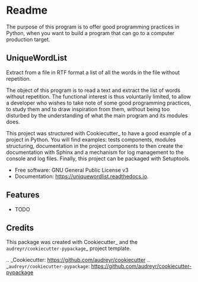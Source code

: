 Readme
======

 The purpose of this program is to offer good programming practices in 
 Python, when you want to build a program that can go to a computer 
 production target.
 
UniqueWordList
--------------
 Extract from a file in RTF format a list of all the words in the file 
 without repetition.
 
 The object of this program is to read a text and extract the list of 
 words without repetition. The functional interest is thus voluntarily 
 limited, to allow a developer who wishes to take note of some good 
 programming practices, to study them and to draw inspiration from them,
 without being too disturbed by the understanding of what the main 
 program and its modules does.

 This project was structured with Cookiecutter_ to have a good example 
 of a project in Python. You will find examples: tests components,
 modules structuring, documentation in the project components to 
 then create the documentation with Sphinx and a mechanism for 
 log management to the console and log files. Finally, this project 
 can be packaged with Setuptools.

* Free software: GNU General Public License v3
* Documentation: https://uniquewordlist.readthedocs.io.


Features
--------

* TODO

Credits
-------

This package was created with Cookiecutter_ and the `audreyr/cookiecutter-pypackage`_ project template.

.. _Cookiecutter: https://github.com/audreyr/cookiecutter
.. _`audreyr/cookiecutter-pypackage`: https://github.com/audreyr/cookiecutter-pypackage
